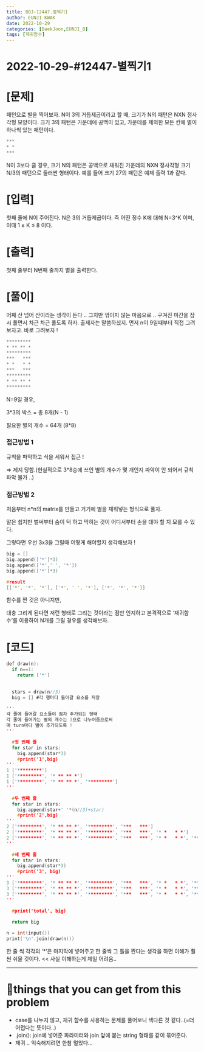```yaml
---
title: BOJ-12447.별찍기1
author: EUNJI KWAK
date: 2022-10-29
categories: [BaekJoon,EUNJI_B]
tags: [재귀함수]
---
```



# 2022-10-29-#12447-별찍기1

# [문제]

패턴으로 별을 찍어보자. N이 3의 거듭제곱이라고 할 때, 크기가 N의 패턴은 NXN 정사각형 모양이다. 크기 3의 패턴은 가운데에 공백이 있고, 가운데를 제외한 모든 칸에 별이 하나씩 있는 패턴이다.

```c
***
* *
***
```

N이 3보다 클 경우, 크기 N의 패턴은 공백으로 채워진 가운데의 NXN 정사각형 크기 N/3의 패턴으로 둘러싼 형태이다. 예를 들어 크기 27의 패턴은 예제 출력 1과 같다. 

# [입력]

첫째 줄에 N이 주어진다. N은 3의 거듭제곱이다. 즉 어떤 정수 K에 대해 N=3^K 이며, 이때 1 ≤ K ≤ 8 이다.

# [출력]

첫째 줄부터 N번째 줄까지 별을 출력한다. 

# [풀이]

어째 산 넘어 산이라는 생각이 든다 .. 그치만 꺾이지 않는 마음으로 .. 구겨진 미간을 잠시 풀면서 차근 차근 풀도록 하자. 출제자는 말씀하셨지. 먼저 n이 9일때부터 직접 그려보자고. 바로 그려보자 !

```c
*********
* ** ** *
*********
***   ***
* *   * *
***   ***
*********
* ** ** *
*********
```

N=9일 경우,

3*3의 박스 = 총 8개(N - 1)

필요한 별의 개수 = 64개 (8*8)

### 접근방법 1

규칙을 파악하고 식을 세워서 접근 !

⇒ 제지 당함.(현실적으로 3*8승에 쓰인 별의 개수가 몇 개인지 파악이 안 되어서 규칙 파악 불가 ..)

### 접근방법 2

처음부터 n*n의 matrix를 만들고 거기에 별을 채워넣는 형식으로 풀자.

말은 쉽지만 벌써부터 숨이 턱 하고 막히는 것이 어디서부터 손을 대야 할 지 모를 수 있다.

그렇다면 우선 3x3을 그릴때 어떻게 해야할지 생각해보자 !

```c
big = []
big.append(['*']*3)
big.append(['*',' ', '*'])
big.append(['*']*3)
```

```c
#result
[['*', '*', '*'], ['*', ' ', '*'], ['*', '*', '*']]
```

함수를 짠 것은 아니지만,

대충 그리게 된다면 저런 형태로 그리는 것이라는 점만 인지하고 본격적으로 ‘재귀함수’를 이용하여 N개를 그릴 경우를 생각해보자.

# [코드]

```c
def draw(n):
  if n==1:
    return ['*']
	

  stars = draw(n//3)
  big = [] #각 행마다 들어갈 요소를 저장

'''
각 줄에 들어갈 요소들이 점차 추가되는 형태
각 줄에 들어가는 별의 개수는 3으로 나누어줌으로써
매 turn마다 별이 추가되도록 !
'''

  #첫 번째 줄
  for star in stars:
    big.append(star*3)
    #print('1',big) 
'''
1 ['*********']
1 ['*********', '* ** ** *']
1 ['*********', '* ** ** *', '*********']
'''

  #두 번째 줄
  for star in stars:
    big.append(star+' '*(n//3)+star)
    #print('2',big)
'''
2 ['*********', '* ** ** *', '*********', '***   ***']
2 ['*********', '* ** ** *', '*********', '***   ***', '* *   * *']
2 ['*********', '* ** ** *', '*********', '***   ***', '* *   * *', '***   ***']
'''

  #세 번째 줄
  for star in stars:
    big.append(star*3)
    #print('3', big)
'''
3 ['*********', '* ** ** *', '*********', '***   ***', '* *   * *', '***   ***', '*********']
3 ['*********', '* ** ** *', '*********', '***   ***', '* *   * *', '***   ***', '*********', '* ** ** *']
3 ['*********', '* ** ** *', '*********', '***   ***', '* *   * *', '***   ***', '*********', '* ** ** *', '*********']
'''
  
  #print('total', big)

  return big

n = int(input())
print('\n'.join(draw(n)))
```

한 줄 씩 각각의 ‘*’은 마지막에 넣어주고 한 줄씩 그 틀을 짠다는 생각을 하면 이해가 훨씬 쉬울 것이다. << 사실 이해하는게 제일 어려움..

---

# **📌things that you can get from this problem**

- case를 나누지 않고, 재귀 함수를 사용하는 문제를 풀어보니 색다른 것 같다..(=더 어렵다는 뜻이다..)
- .join():  join에 넣어준 파라미터와 join 앞에 붙는 string 형태를 같이 묶어준다.
- 재귀 .. 익숙해지려면 한참 멀었다…
